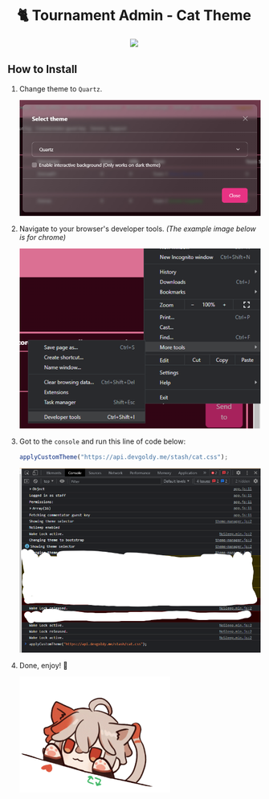 

<div align="center">

  # 🐈 Tournament Admin - Cat Theme

  <img width="200px" src="https://api.devgoldy.me/stash/neko_cat_tras.png">

</div>

## How to Install

1. Change theme to ``Quartz``.

	<img width="500px" src="./assets/theme_select.png">


2. Navigate to your browser's developer tools. *(The example image below is for chrome)*

	<img width="500px" src="./assets/go_to_dev_tools.png">


3. Got to the ``console`` and run this line of code below:

	```javascript
	applyCustomTheme("https://api.devgoldy.me/stash/cat.css");
	```

	<img width="500px" src="./assets/run_apply_cmd.png">

4. Done, enjoy! 🥰

	<img width="300px" src="./assets/bongo_cat_anime_edition.gif">